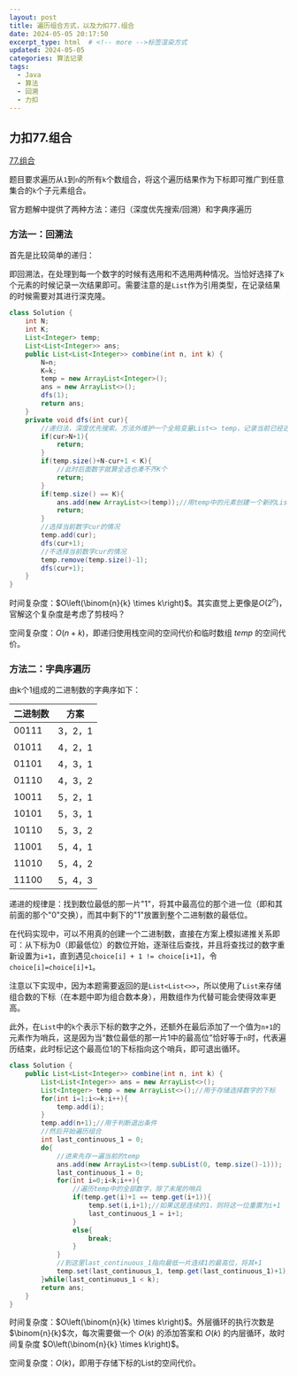 ```yaml
---
layout: post
title: 遍历组合方式，以及力扣77.组合
date: 2024-05-05 20:17:50
excerpt_type: html  # <!-- more -->标签渲染方式
updated: 2024-05-05
categories: 算法记录
tags:
  - Java
  - 算法
  - 回溯
  - 力扣
---
```


## 力扣77.组合

[77.组合](https://leetcode.cn/problems/combinations/description/)

题目要求遍历从`1`到`n`的所有`k`个数组合，将这个遍历结果作为下标即可推广到任意集合的`k`个子元素组合。

官方题解中提供了两种方法：递归（深度优先搜索/回溯）和字典序遍历

<!-- more -->

### 方法一：回溯法

首先是比较简单的递归：

即回溯法，在处理到每一个数字的时候有选用和不选用两种情况。当恰好选择了`k`个元素的时候记录一次结果即可。需要注意的是`List`作为引用类型，在记录结果的时候需要对其进行深克隆。

```java
class Solution {
    int N;
    int K;
    List<Integer> temp;
    List<List<Integer>> ans;
    public List<List<Integer>> combine(int n, int k) {
        N=n;
        K=k;
        temp = new ArrayList<Integer>();
        ans = new ArrayList<>();
        dfs(1);
        return ans;
    }
    private void dfs(int cur){
        //递归法，深度优先搜索。方法外维护一个全局变量List<> temp，记录当前已经选择的数字
        if(cur>N+1){
            return;
        }
        if(temp.size()+N-cur+1 < K){
            //此时后面数字就算全选也凑不齐K个
            return;
        }
        if(temp.size() == K){
            ans.add(new ArrayList<>(temp));//用temp中的元素创建一个新的List，防止添加到ans里面的只是temp的引用
            return;
        }
        //选择当前数字cur的情况
        temp.add(cur);
        dfs(cur+1);
        //不选择当前数字cur的情况
        temp.remove(temp.size()-1);
        dfs(cur+1);
    }
}
```

时间复杂度：$O\left(\binom{n}{k} \times k\right)$。其实直觉上更像是$O(2^n)$，官解这个复杂度是考虑了剪枝吗？

空间复杂度：$O(n+k)$，即递归使用栈空间的空间代价和临时数组 $\textit{temp}$ 的空间代价。

### 方法二：字典序遍历

由k个1组成的二进制数的字典序如下：

| 二进制数 | 方案 |  
| --- | --- |  
| 00111 | 3，2，1 |
| 01011 | 4，2，1 |
| 01101 | 4，3，1 |
| 01110 | 4，3，2 |
| 10011 | 5，2，1 |
| 10101 | 5，3，1 |
| 10110 | 5，3，2 |
| 11001 | 5，4，1 |
| 11010 | 5，4，2 |
| 11100 | 5，4，3 |

递进的规律是：找到数位最低的那一片"1"，将其中最高位的那个进一位（即和其前面的那个"0"交换），而其中剩下的"1"放置到整个二进制数的最低位。

在代码实现中，可以不用真的创建一个二进制数，直接在方案上模拟递推关系即可：从下标为0（即最低位）的数位开始，逐渐往后查找，并且将查找过的数字重新设置为`i+1`，直到遇见`choice[i] + 1 != choice[i+1]`，令`choice[i]=choice[i]+1`。

注意以下实现中，因为本题需要返回的是`List<List<>>`，所以使用了`List`来存储组合数的下标（在本题中即为组合数本身），用数组作为代替可能会使得效率更高。

此外，在`List`中的`k`个表示下标的数字之外，还额外在最后添加了一个值为`n+1`的元素作为哨兵，这是因为当“数位最低的那一片1中的最高位”恰好等于`n`时，代表遍历结束，此时标记这个最高位1的下标指向这个哨兵，即可退出循环。

```java
class Solution {
    public List<List<Integer>> combine(int n, int k) {
        List<List<Integer>> ans = new ArrayList<>();
        List<Integer> temp = new ArrayList<>();//用于存储选择数字的下标
        for(int i=1;i<=k;i++){
            temp.add(i);
        }
        temp.add(n+1);//用于判断退出条件
        //然后开始遍历组合
        int last_continuous_1 = 0;
        do{
            //进来先存一遍当前的temp
            ans.add(new ArrayList<>(temp.subList(0, temp.size()-1)));
            last_continuous_1 = 0;
            for(int i=0;i<k;i++){
                //遍历temp中的全部数字，除了末尾的哨兵
                if(temp.get(i)+1 == temp.get(i+1)){
                    temp.set(i,i+1);//如果这是连续的1，则将这一位重置为i+1
                    last_continuous_1 = i+1;
                }
                else{
                    break;
                }
            }
            //到这里last_continuous_1指向最低一片连续1的最高位，将其+1
            temp.set(last_continuous_1, temp.get(last_continuous_1)+1);
        }while(last_continuous_1 < k);
        return ans;
    }
}
```

时间复杂度：$O\left(\binom{n}{k} \times k\right)$。外层循环的执行次数是$\binom{n}{k}$次，每次需要做一个 $O(k)$ 的添加答案和 $O(k)$ 的内层循环，故时间复杂度 $O\left(\binom{n}{k} \times k\right)$。

空间复杂度：$O(k)$，即用于存储下标的List的空间代价。
